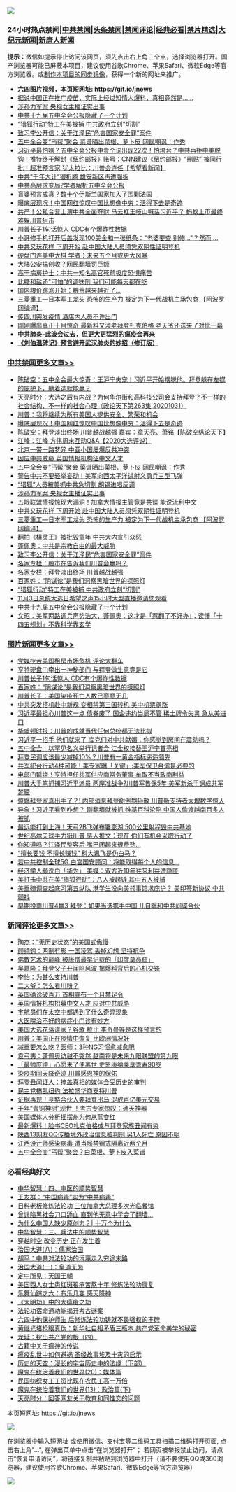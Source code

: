 ![](https://raw.githubusercontent.com/fqnews/bnews/master/64photo/fqnews-qr.jpg)

<div id="tt">
<h3>24小时热点禁闻|<a href="#%E4%B8%AD%E5%85%B1%E7%A6%81%E9%97%BB%E6%9B%B4%E5%A4%9A%E6%96%87%E7%AB%A0">中共禁闻</a>|<a href="#%E5%9B%BE%E7%89%87%E6%96%B0%E9%97%BB%E6%9B%B4%E5%A4%9A%E6%96%87%E7%AB%A0">头条禁闻</a>|<a href="#%E6%96%B0%E9%97%BB%E8%AF%84%E8%AE%BA%E6%9B%B4%E5%A4%9A%E6%96%87%E7%AB%A0">禁闻评论|<a href="#%E5%BF%85%E7%9C%8B%E7%BB%8F%E5%85%B8%E5%A5%BD%E6%96%87">经典必看|<a href="/video.md#%E7%A6%81%E7%89%87%E7%B2%BE%E9%80%89">禁片精选</a>|<a href="https://github.com/fqnews/djy/blob/master/gb/nf1351518.md#1">大纪元新闻</a>|<a href="https://github.com/fqnews/ntdtv/blob/master/gb/prog204.md#1">新唐人新闻</a></h3>
<div><b>提示：</b>微信如提示停止访问该网页，须先点击右上角三个点，选择浏览器打开。国产浏览器可能已屏蔽本项目，建议使用谷歌Chrome、苹果Safari、微软Edge等官方浏览器。或<a href="https://github.com/fqnews/bnews/blob/master/%E5%88%B6%E4%BD%9Cgit%E7%A6%81%E9%97%BB%E9%95%9C%E5%83%8F.md">制作本项目的同步镜像</a>，获得一个新的网址来推广。</div>
<ul>
<li><b><a href="http://d1.bdrive.tk/64.mp4" target="_blank">六四图片视频</a>，本页短网址: https://git.io/jnews</b></li>
<li><a href="/bannedvideo/20201031/1423336.md">据说中国正在推广疫苗，实际上经过知情人爆料，真相竟然是......</a></li>
<li><a href="/cbnews/20201031/1423366.md">涉孙力军案 央视女主播证实出事</a></li>
<li><a href="/cbnews/20201031/1423204.md">中共十九届五中全会公报隐藏了一个计划</a></li>
<li><a href="/cbnews/20201031/1423284.md">“猎狐行动”特工在美被捕 中共政府立刻“切割”</a></li>
<li><a href="/comments/20201031/1423307.md">致习李公开信：关于江泽民“危害国家安全罪”案件</a></li>
<li><a href="/cbnews/20201031/1423369.md">五中全会变“丐帮”聚会 菜谱晒出菜根、萝卜皮 网民嘲讽：作秀</a></li>
<li><a href="/bannedvideo/20201031/1423351.md">习近平最怕啥？五中全会公报中壹个词出现22次！怕垮台？中共再拒中美脱钩！推特终于解封《纽约邮报》账号；CNN建议《纽约邮报》“删贴” 被同行批！超准预言家 犹太拉比：川普会连任【希望看新闻】</a></li>
<li><a href="/bannedvideo/20201031/1423339.md">中共“千年大计”狠折腾 雄安新区再遭强拆</a></li>
<li><a href="/bannedvideo/20201031/1423340.md">中共高层求变局?学者解析五中全会公报</a></li>
<li><a href="/worldnews/20201031/1423286.md">盲婆预言成真？数十个伊斯兰国家加入了围剿法国</a></li>
<li><a href="/cbnews/20201101/1423601.md">曝底层现况！中国网红惊叹中国比想像中穷：活得下去是奇迹</a></li>
<li><a href="/finance/20201031/1423383.md">共产！公私合营上演中共全面夺财 马云杠王岐山喊话习近平？ 蚂蚁上市最终难躲川普狙击</a></li>
<li><a href="/topimagenews/20201031/1423563.md">川普长子1句话惊人 CDC有个爆炸性数据</a></li>
<li><a href="/funmedia/20201031/1423377.md">小哥修手机打开后盖发现100美金和一张纸条："老婆要查 别修…"？然而….</a></li>
<li><a href="/cbnews/20201031/1423363.md">中共又玩花样 下周开始 赴中国大陆人员须凭双阴性证明登机</a></li>
<li><a href="/taiwannews/20201031/1423341.md">硬盘门连美中大棋 学者：未来五个月或更大风暴</a></li>
<li><a href="/taiwannews/20201031/1423297.md">大陆公安搞创收？网民翻墙罚巨额</a></li>
<li><a href="/comments/20201031/1423428.md">高干病房护士：中共一知名高官死前极度恐惧痛苦</a></li>
<li><a href="/health/20201031/1423209.md">比糖和盐还"可怕"的调味剂 我们可能每天都在吃</a></li>
<li><a href="/finance/20201031/1423381.md">国内粮价跳涨开始：粮荒越来越近了…</a></li>
<li><a href="/cbnews/20201031/1423362.md">三菱重工—日本军工龙头 恐怖的生产力 被定为下一代战机主承包商 【阿波罗网编译】</a></li>
<li><a href="/bannedvideo/20201031/1423314.md">传四川突发疫情 酒店内人员不许出门</a></li>
<li><a href="/cnnews/20201101/1423602.md">刚刚曝出真正十月惊奇 最新料又涉老拜登扎克伯格 老天爷还送来了对比一幕</a></li>
<li><b><a href="/comments/20200211/1275071.md" target="_blank">中共肺炎-此波会过去，但更大更猛烈的瘟疫会再来</a></b></li>
<li><b><a href="/comments/20200207/1272816.md" target="_blank">《刘伯温碑记》预言避开武汉肺炎的妙招（修订版）</a></b></li>
</ul>
</div>

<div class="catlist">
<h3><a href="/cbnews/" target="_blank">中共禁闻</a><span><a href="/cbnews/" target="_blank" rel="nofollow">更多文章>></a></span></h3>
<ul>
<li><a href="/cbnews/20201101/1423693.md" target="_blank">陈破空：五中全会最大惊奇：王沪宁失宠！习近平开始摆脱他。拜登躲在左媒的庇护下，躺着选就能赢？</a></li>
<li><a href="/cbnews/20201101/1423683.md" target="_blank">天亮时分：大选之后有内战？为何华尔街和高科技公司会支持拜登？不一样的社会结构，不一样的社会心理（政论天下第263集 20201031）</a></li>
<li><a href="/cbnews/20201101/1423675.md" target="_blank">川普：我将继续为所有美国人提供安全、繁荣和机会</a></li>
<li><a href="/cbnews/20201101/1423601.md" target="_blank">曝底层现况！中国网红惊叹中国比想像中穷：活得下去是奇迹</a></li>
<li><a href="/cbnews/20201101/1423599.md" target="_blank">陈破空：拜登淡出终场 川普越战越强 嘉宾：章天亮、萧铭【陈破空纵论天下】</a></li>
<li><a href="/cbnews/20201031/1423545.md" target="_blank">江峰：江峰 方伟周末互动Q&amp;A【2020大选评说】</a></li>
<li><a href="/cbnews/20201031/1423371.md" target="_blank">北京一带一路梦碎 中亚小国屡爆反共冲突</a></li>
<li><a href="/cbnews/20201031/1423370.md" target="_blank">因应中共威胁 英国情报机构征中文人才</a></li>
<li><a href="/cbnews/20201031/1423369.md" target="_blank">五中全会变“丐帮”聚会 菜谱晒出菜根、萝卜皮 网民嘲讽：作秀</a></li>
<li><a href="/cbnews/20201031/1423368.md" target="_blank">警告中共不要轻举妄动！美军向西太平洋试射义勇兵三型飞弹</a></li>
<li><a href="/cbnews/20201031/1423367.md" target="_blank">“猎狐”人员被美抓中共急切割 胡锡进唱反调</a></li>
<li><a href="/cbnews/20201031/1423366.md" target="_blank">涉孙力军案 央视女主播证实出事</a></li>
<li><a href="/cbnews/20201031/1423365.md" target="_blank">五眼联盟情报惊现大漏洞！加拿大情报主管竟是共谍 能说流利中文</a></li>
<li><a href="/cbnews/20201031/1423363.md" target="_blank">中共又玩花样 下周开始 赴中国大陆人员须凭双阴性证明登机</a></li>
<li><a href="/cbnews/20201031/1423362.md" target="_blank">三菱重工—日本军工龙头 恐怖的生产力 被定为下一代战机主承包商 【阿波罗网编译】</a></li>
<li><a href="/cbnews/20201031/1423361.md" target="_blank">翻拍《棋灵王》被批毁童年 中共大内宣引众怒</a></li>
<li><a href="/cbnews/20201031/1423350.md" target="_blank">蓬佩奥：中共是宗教自由的最大威胁</a></li>
<li><a href="/comments/20201031/1423307.md" target="_blank">致习李公开信：关于江泽民“危害国家安全罪”案件</a></li>
<li><a href="/cbnews/20201031/1423147.md" target="_blank">名家专栏：股市在告诉我们川普会赢吗？</a></li>
<li><a href="/cbnews/20201031/1423148.md" target="_blank">名家专栏：拜登淡出终场 川普越战越强</a></li>
<li><a href="/comments/20201031/1423298.md" target="_blank">百家姓：“阴谋论”是我们洞察黑暗世界的探照灯</a></li>
<li><a href="/cbnews/20201031/1423284.md" target="_blank">“猎狐行动”特工在美被捕 中共政府立刻“切割”</a></li>
<li><a href="/cbnews/20201031/1423226.md" target="_blank">11月3日总统大选日希望之声15小时大型直播邀请您观看</a></li>
<li><a href="/cbnews/20201031/1423204.md" target="_blank">中共十九届五中全会公报隐藏了一个计划</a></li>
<li><a href="/cbnews/20201031/1423187.md" target="_blank">文昭：美军两路调兵声势浩大，蓬佩奥：这才是「惹翻了不好办」；读懂「十四五规划」不靠科学靠玄学</a></li>

</ul>
</div>
<div class="catlist">
<h3><a href="/topimagenews/" target="_blank">图片新闻</a><span><a href="/topimagenews/" target="_blank" rel="nofollow">更多文章>></a></span></h3>
<ul>
<li><a href="/topimagenews/20201101/1423611.md" target="_blank">党媒挖苦美国租房市场危机 评论大翻车</a></li>
<li><a href="/topimagenews/20201101/1423610.md" target="_blank">亨特硬盘门牵出一神秘部门 与拜登做生意竟是它</a></li>
<li><a href="/topimagenews/20201031/1423563.md" target="_blank">川普长子1句话惊人 CDC有个爆炸性数据</a></li>
<li><a href="/comments/20201031/1423298.md" target="_blank">百家姓：“阴谋论”是我们洞察黑暗世界的探照灯</a></li>
<li><a href="/topimagenews/20201031/1423146.md" target="_blank">川普长子：美国染疫死亡人数已寥寥无几</a></li>
<li><a href="/topimagenews/20201031/1423133.md" target="_blank">中共突发搭机赴中新规 变相禁第三国转机 美中机票飙涨</a></li>
<li><a href="/topimagenews/20201030/1422890.md" target="_blank">习近平最担心川普这一点 债券废了 国企违约当局不管 稀土牌令失灵 急从美进口</a></li>
<li><a href="/topimagenews/20201030/1422877.md" target="_blank">华盛顿时报：川普的成就当代任何总统都无法比拟</a></li>
<li><a href="/topimagenews/20201030/1422820.md" target="_blank">习近平一招手 他们就来了 库克们对中共献媚：你感觉到房间在震动吗？</a></li>
<li><a href="/topimagenews/20201030/1422777.md" target="_blank">五中全会｜以罕见名义举行记者会 江金权接替王沪宁首亮相</a></li>
<li><a href="/topimagenews/20201030/1422658.md" target="_blank">拜登民调应该最少减掉10%？川普有一黄金指标遥遥领先</a></li>
<li><a href="/topimagenews/20201030/1422657.md" target="_blank">共军犯台行动4种可能！美专家曝「关键」:美军保卫台湾是必要的</a></li>
<li><a href="/topimagenews/20201030/1422510.md" target="_blank">电邮门延烧！亨特担任共军供应商常务董事 牟取不当政商利益</a></li>
<li><a href="/topimagenews/20201030/1422482.md" target="_blank">川普大手笔抓捕习近平派员 两岸准战争?川普军售保5年 美军新杀手锏成共军梦魇</a></li>
<li><a href="/topimagenews/20201029/1422443.md" target="_blank">惊爆拜登家真出手了？! 内部消息拜登树倒猢狲散 川普新支持者大增数字惊人</a></li>
<li><a href="/topimagenews/20201029/1422425.md" target="_blank">异象！习近平看到咋想？ 刚翻墙就被抓 维基百科沦陷 中国人偷渡越南百多人被抓</a></li>
<li><a href="/topimagenews/20201029/1422258.md" target="_blank">最远能打到上海！天弓2B飞弹布署澎湖 500公里射程毁中共基地</a></li>
<li><a href="/topimagenews/20201029/1422215.md" target="_blank">世纪高尔夫球手力挺川普 感人推文：现在 你们有机会采取行动了</a></li>
<li><a href="/topimagenews/20201029/1422198.md" target="_blank">你知道吗？江泽民整容后 嘴巴闭起来很费劲&#8230;</a></li>
<li><a href="/topimagenews/20201029/1422138.md" target="_blank">“擅长要钱 不擅长赚钱” 科大讯飞是伪白马？</a></li>
<li><a href="/topimagenews/20201029/1422100.md" target="_blank">若中共控制全球5G 白宫国安顾问：将能取得每个人的信息&#8230;</a></li>
<li><a href="/topimagenews/20201029/1421983.md" target="_blank">经济学人频洗白「华为」 美媒︰双方近10年往来利益遭隐匿</a></li>
<li><a href="/topimagenews/20201029/1421973.md" target="_blank">美打击中共在美“猎狐行动”：八人被起诉 其中五人被捕</a></li>
<li><a href="/topimagenews/20201029/1421907.md" target="_blank">美重磅调查起底习第五纵队 港学生没向美领事馆求庇护？ 美印签新协议 中共颤抖</a></li>
<li><a href="/topimagenews/20201029/1421896.md" target="_blank">早期投票川普4赢3 拜登：如果当选携手中国 儿自曝和中共间谍合伙</a></li>

</ul>
</div>
<div class="catlist">
<h3><a href="/comments/" target="_blank">新闻评论</a><span><a href="/comments/" target="_blank" rel="nofollow">更多文章>></a></span></h3>
<ul>
<li><a href="/comments/20201101/1423701.md" target="_blank">陶杰：“无历史状态”的美国式傲慢</a></li>
<li><a href="/comments/20201101/1423700.md" target="_blank">颜纯鈎：两制冇影 一国凌驾 丢掉幻想 坚持抗争</a></li>
<li><a href="/comments/20201101/1423699.md" target="_blank">佛教艺术的巅峰 被唐僧最早记载的「印度莫高窟」</a></li>
<li><a href="/comments/20201101/1423698.md" target="_blank">吴嘉隆：拜登父子丑闻陷风波 揭爆料背后的心机交锋</a></li>
<li><a href="/comments/20201101/1423697.md" target="_blank">李怡：为甚么支持川普</a></li>
<li><a href="/comments/20201101/1423696.md" target="_blank">二大爷：怎么看川粉？</a></li>
<li><a href="/comments/20201101/1423694.md" target="_blank">英国确诊破百万 首相宣布一个月禁足令</a></li>
<li><a href="/comments/20201101/1423684.md" target="_blank">英国情报机构招募中文人才 应对中共威胁</a></li>
<li><a href="/comments/20201101/1423674.md" target="_blank">宇航员们在太空中都遇到了什么奇异现象</a></li>
<li><a href="/comments/20201101/1423668.md" target="_blank">大医院治不好的病症小门诊有妙方</a></li>
<li><a href="/comments/20201101/1423667.md" target="_blank">美国大选花落谁家？谷歌 拉比 李奇曼等是这样预言的</a></li>
<li><a href="/comments/20201101/1423661.md" target="_blank">川普：美国正在疫情中恢复 比欧洲情况好</a></li>
<li><a href="/comments/20201101/1423652.md" target="_blank">减重要怎么吃？医师：3种NG习惯愈减愈肥</a></li>
<li><a href="/comments/20201101/1423646.md" target="_blank">袁弓夷：蓬佩奥访越不突然 越南将是未来九眼联盟的第九眼</a></li>
<li><a href="/comments/20201101/1423645.md" target="_blank">「最帅庞德」心愿未了便离世 史恩康纳莱享耆寿90岁</a></li>
<li><a href="/comments/20201101/1423631.md" target="_blank">染疫期间天降奇迹 川普感恩神的保佑</a></li>
<li><a href="/comments/20201101/1423623.md" target="_blank">拜登丑闻证人：掩盖真相的媒体会受历史的审判</a></li>
<li><a href="/comments/20201101/1423622.md" target="_blank">民主党搞乱纽约 法拉盛华商支持川普</a></li>
<li><a href="/comments/20201101/1423606.md" target="_blank">证据再现！亨特合伙人要拜登出马 促成百亿美元交易</a></li>
<li><a href="/comments/20201101/1423605.md" target="_blank">千年“青铜神树”现世 ！考古专家惊叹：通天神器</a></li>
<li><a href="/comments/20201101/1423594.md" target="_blank">美国媒体人分析摇摆州为何从蓝变红</a></li>
<li><a href="/comments/20201101/1423589.md" target="_blank">最新爆料！脸书CEO扎克伯格或与拜登家族丑闻有染</a></li>
<li><a href="/comments/20201101/1423573.md" target="_blank">陕西13网友QQ传播境外政治信息被判刑 另1人死亡 原因不明</a></li>
<li><a href="/comments/20201031/1423439.md" target="_blank">江西设计师感染病毒 遭当局禁锢式隔离近两个月</a></li>
<li><a href="/comments/20201031/1423438.md" target="_blank">五中全会变“丐帮”聚会？白菜根、萝卜皮入菜谱</a></li>

</ul>
</div>

<div class="catlist">
<h3>必看经典好文</h3>
<ul>
<li><a href="/comments/20200605/783247.md" target="_blank">中华智慧：四、中医的顺势智慧</a></li>
<li><a href="/comments/20200318/1295755.md" target="_blank">王友群：“中国病毒”实为“中共病毒”</a></li>
<li><a href="/comments/20200531/1337359.md" target="_blank">日料老板修炼法轮功 三位加拿大总理多次光临餐馆</a></li>
<li><a href="/topimagenews/20200928/1404412.md" target="_blank">曾误陷黑社会刀口舔血 直到他无意中学会了翻墙&#8230;</a></li>
<li><a href="/ssgc/20200715/1360940.md" target="_blank">为什么中国人缺少原创力？| 十万个为什么</a></li>
<li><a href="/comments/20200605/783248.md" target="_blank">中华智慧：三、兵法中的顺势智慧</a></li>
<li><a href="/comments/20200626/1259925.md" target="_blank">穿越时空 改变历史 正在发生着</a></li>
<li><a href="/cbnews/20190424/914482.md" target="_blank">治国大道(八)：儒家治国</a></li>
<li><a href="/cbnews/20200720/1363328.md" target="_blank">胡平：中共对法轮功的污蔑走入穷途末路</a></li>
<li><a href="/cbnews/20180307/911097.md" target="_blank">治国大道(一)：皇道无为</a></li>
<li><a href="/tculture/xiulian/20151111/470021.md" target="_blank">定中所见：天国王朝</a></li>
<li><a href="/comments/20190126/1070164.md" target="_blank">美国西人女士患红斑狼疮苦熬十年 修炼法轮功康复</a></li>
<li><a href="/tculture/20190101/792146.md" target="_blank">乐舞仙踪之六：有乐几变 感天降神</a></li>
<li><a href="/comments/20200203/1269785.md" target="_blank">《大明劫》中的大瘟疫之劫</a></li>
<li><a href="/tculture/20121025/73079.md" target="_blank">法轮功宿命通功能揭开考古谜案</a></li>
<li><a href="/comments/20200926/1403542.md" target="_blank">六四中他保护师生 后修炼法轮功铸就不畏强权的丰碑</a></li>
<li><a href="/lifebaike/20180921/1001174.md" target="_blank">黄继光堵枪眼真伪：新华社自相矛盾三版本 共产党革命美学的秘密</a></li>
<li><a href="/comments/20200930/1405812.md" target="_blank">龙延：挖出共产党的根（四）</a></li>
<li><a href="/ccpdope/20200531/1337409.md" target="_blank">古籍中关于瘟神的传说</a></li>
<li><a href="/comments/20200618/1346823.md" target="_blank">瘟疫乱世中如何避祸 圣经故事埃及十灾的启示</a></li>
<li><a href="/tculture/20121025/73066.md" target="_blank">历史的天空：漫长的宇宙历史中的法缘（下部）</a></li>
<li><a href="/comments/20180725/976787.md" target="_blank">魔鬼在统治着我们的世界(20)：媒体篇</a></li>
<li><a href="/lifebaike/20200515/1328783.md" target="_blank">民国纺织女工工资比现在农民工高一万倍</a></li>
<li><a href="/topimagenews/20180602/951960.md" target="_blank">魔鬼在统治着我们的世界(13)：政治篇(下)</a></li>
<li><a href="/cbnews/20200916/1397196.md" target="_blank">天亮时分：回答网友关于教育和同性恋的问题</a></li>

</ul>
</div>

本页短网址: https://git.io/jnews

![](https://raw.githubusercontent.com/fqnews/bnews/master/64photo/fqnews-qr.jpg)

在浏览器中输入短网址 或使用微信、支付宝等二维码工具扫描二维码打开页面, 点击右上角"...", 在弹出菜单中点击“在浏览器打开”； 若网页被举报禁止访问，请点击“恢复申请访问”，将链接复制并粘贴到浏览器中打开（请不要使用QQ或360浏览器，建议使用谷歌Chrome、苹果Safari、微软Edge等官方浏览器）

![](https://raw.githubusercontent.com/fqnews/bnews/master/64photo/wx.jpg)